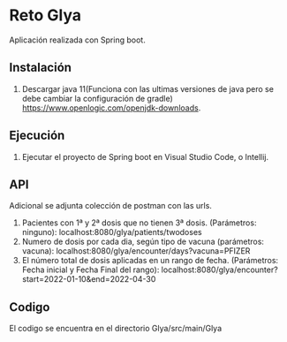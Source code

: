 # Reto Glya

Aplicación realizada con Spring boot.

## Instalación

1. Descargar java 11(Funciona con las ultimas versiones de java pero se debe cambiar la configuración de gradle) https://www.openlogic.com/openjdk-downloads.

## Ejecución

1. Ejecutar el proyecto de Spring boot en Visual Studio Code, o Intellij.

## API

Adicional se adjunta colección de postman con las urls.

1. Pacientes con 1ª y 2ª dosis que no tienen 3ª dosis. (Parámetros: ninguno): localhost:8080/glya/patients/twodoses
2. Numero de dosis por cada dia, según tipo de vacuna (parámetros: vacuna): localhost:8080/glya/encounter/days?vacuna=PFIZER
3. El número total de dosis aplicadas en un rango de fecha. (Parámetros:
Fecha inicial y Fecha Final del rango): localhost:8080/glya/encounter?start=2022-01-10&end=2022-04-30

## Codigo

El codigo se encuentra en el directorio Glya/src/main/Glya

 
